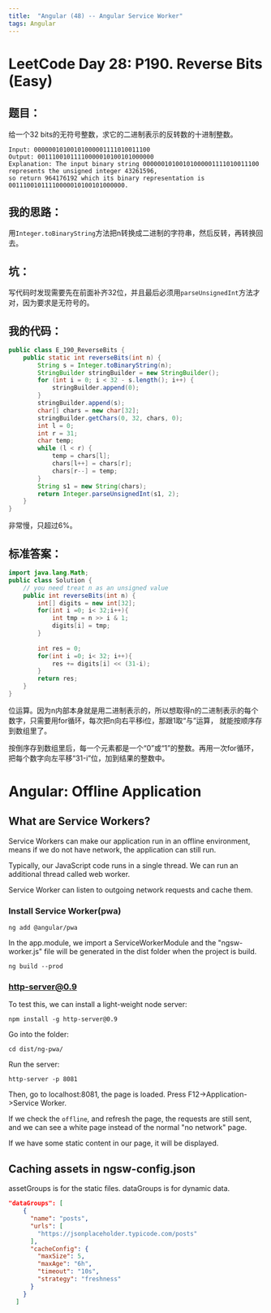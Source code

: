 ```yaml
---
title:  "Angular (48) -- Angular Service Worker"
tags: Angular
---
```


# LeetCode Day 28: P190. Reverse Bits (Easy)

## 题目：

给一个32 bits的无符号整数，求它的二进制表示的反转数的十进制整数。

```
Input: 00000010100101000001111010011100
Output: 00111001011110000010100101000000
Explanation: The input binary string 00000010100101000001111010011100 represents the unsigned integer 43261596, 
so return 964176192 which its binary representation is 00111001011110000010100101000000.
```

## 我的思路：

用`Integer.toBinaryString`方法把n转换成二进制的字符串，然后反转，再转换回去。

## 坑：

写代码时发现需要先在前面补齐32位，并且最后必须用`parseUnsignedInt`方法才对，因为要求是无符号的。

## 我的代码：

```java
public class E_190_ReverseBits {
    public static int reverseBits(int n) {
        String s = Integer.toBinaryString(n);
        StringBuilder stringBuilder = new StringBuilder();
        for (int i = 0; i < 32 - s.length(); i++) {
            stringBuilder.append(0);
        }
        stringBuilder.append(s);
        char[] chars = new char[32];
        stringBuilder.getChars(0, 32, chars, 0);
        int l = 0;
        int r = 31;
        char temp;
        while (l < r) {
            temp = chars[l];
            chars[l++] = chars[r];
            chars[r--] = temp;
        }
        String s1 = new String(chars);
        return Integer.parseUnsignedInt(s1, 2);
    }
}
```

非常慢，只超过6%。

## 标准答案：

```java
import java.lang.Math;
public class Solution {
    // you need treat n as an unsigned value
    public int reverseBits(int n) {
        int[] digits = new int[32];
        for(int i =0; i< 32;i++){
            int tmp = n >> i & 1;
            digits[i] = tmp;
        }
        
        int res = 0;
        for(int i =0; i< 32; i++){
            res += digits[i] << (31-i);
        }
        return res;
    }
}
```

位运算。因为n内部本身就是用二进制表示的，所以想取得n的二进制表示的每个数字，只需要用for循环，每次把n向右平移i位，那跟1取“与”运算，
就能按顺序存到数组里了。

按倒序存到数组里后，每一个元素都是一个“0”或“1”的整数。再用一次for循环，把每个数字向左平移“31-i”位，加到结果的整数中。

# Angular: Offline Application

## What are Service Workers?

Service Workers can make our application run in an offline environment, means if we do not have network, the
 application can still run.
 
Typically, our JavaScript code runs in a single thread. We can run an additional thread called web worker.

Service Worker can listen to outgoing network requests and cache them.

### Install Service Worker(pwa)

```
ng add @angular/pwa
```

In the app.module, we import a ServiceWorkerModule and the "ngsw-worker.js" file will be generated in the dist folder
 when the project is build. 
 
 ```
ng build --prod
```
### http-server@0.9

To test this, we can install a light-weight node server:

```
npm install -g http-server@0.9
```

Go into the folder:

```
cd dist/ng-pwa/
```

Run the server:

```
http-server -p 8081
```

Then, go to localhost:8081, the page is loaded. Press F12->Application->Service Worker.

If we check the `offline`, and refresh the page, the requests are still sent, and we can see a white page instead of
 the normal "no network" page. 
 
If we have some static content in our page, it will be displayed.

## Caching assets in ngsw-config.json

assetGroups is for the static files. dataGroups is for dynamic data.

```json
"dataGroups": [
    {
      "name": "posts",
      "urls": [
        "https://jsonplaceholder.typicode.com/posts"
      ],
      "cacheConfig": {
        "maxSize": 5,
        "maxAge": "6h",
        "timeout": "10s",
        "strategy": "freshness"
      }
    }
  ]
```